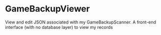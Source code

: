 # GameBackupViewer
View and edit JSON associated with my GameBackupScanner.  A front-end interface (with no database layer) to view my records
